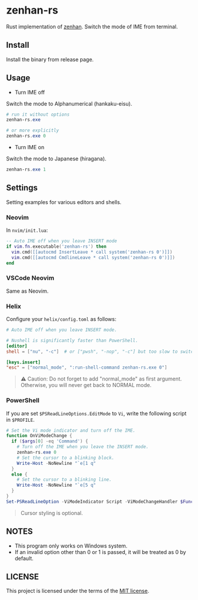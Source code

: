 # zenhan-rs

Rust implementation of [zenhan](https://github.com/iuchim/zenhan). Switch the mode of IME from terminal.

## Install

Install the binary from release page.

## Usage

- Turn IME off

Switch the mode to Alphanumerical (hankaku-eisu).

```powershell
# run it without options
zenhan-rs.exe

# or more explicitly
zenhan-rs.exe 0
```

- Turn IME on

Switch the mode to Japanese (hiragana).

```powershell
zenhan-rs.exe 1
```

## Settings

Setting examples for various editors and shells.

### Neovim

In `nvim/init.lua`:

```lua
-- Auto IME off when you leave INSERT mode
if vim.fn.executable('zenhan-rs') then
  vim.cmd([[autocmd InsertLeave * call system('zenhan-rs 0')]])
  vim.cmd([[autocmd CmdlineLeave * call system('zenhan-rs 0')]])
end
```

### VSCode Neovim

Same as Neovim.

### Helix

Configure your `helix/config.toml` as follows:

```toml
# Auto IME off when you leave INSERT mode.

# Nushell is significantly faster than PowerShell.
[editor]
shell = ["nu", "-c"]  # or ["pwsh", "-nop", "-c"] but too slow to switch the mode

[keys.insert]
"esc" = ["normal_mode", ":run-shell-command zenhan-rs.exe 0"]
```

> ⚠️ Caution: Do not forget to add "normal_mode" as first argument. Otherwise, you will never get back to NORMAL mode.

### PowerShell

If you are set `$PSReadLineOptions.EditMode` to `Vi`, write the following script in `$PROFILE`.

```PowerShell
# Set the Vi mode indicator and turn off the IME.
function OnViModeChange {
  if ($args[0] -eq 'Command') {
    # Turn off the IME when you leave the INSERT mode.
    zenhan-rs.exe 0
    # Set the cursor to a blinking block.
    Write-Host -NoNewline "`e[1 q"
  }
  else {
    # Set the cursor to a blinking line.
    Write-Host -NoNewline "`e[5 q"
  }
}
Set-PSReadLineOption -ViModeIndicator Script -ViModeChangeHandler $Function:OnViModeChange
```

> Cursor styling is optional.

## NOTES

- This program only works on Windows system.
- If an invalid option other than 0 or 1 is passed, it will be treated as 0 by default.

## LICENSE

This project is licensed under the terms of the [MIT license](./LICENSE).
